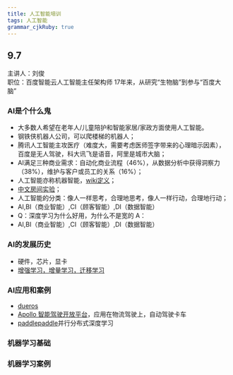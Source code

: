 ```yaml
---
title: 人工智能培训
tags: 人工智能
grammar_cjkRuby: true
---
```


## 9.7
主讲人：刘俊   
职位：百度智能云人工智能主任架构师
17年来，从研究“生物脑”到参与“百度大脑”

### AI是个什么鬼
- 大多数人希望在老年人/儿童陪护和智能家居/家政方面使用人工智能。
- 钢铁侠机器人公司，可以爬楼梯的机器人；
- 腾讯人工智能主攻医疗（难度大，需要考虑医师签字带来的心理暗示因素），百度是无人驾驶，科大讯飞是语音，阿里是城市大脑；
- AI满足三种商业需求：自动化商业流程（46%），从数据分析中获得洞察力（38%），维护与客户或员工的关系（16%）；
- 人工智能亦称机器智能，[wiki定义](https://en.wikipedia.org/wiki/Artificial_intelligence)；
- [中文房间实验](https://baike.baidu.com/item/%E4%B8%AD%E6%96%87%E6%88%BF%E9%97%B4/3581768?fr=aladdin)；
- 人工智能的分类：像人一样思考，合理地思考，像人一样行动，合理地行动；
- AI,BI（商业智能）,CI（顾客智能）,DI（数据智能）
- Q：深度学习为什么好用，为什么不是宽的
  A：
- AI,BI（商业智能）,CI（顾客智能）,DI（数据智能）


### AI的发展历史
- 硬件，芯片，显卡
- [增强学习，增量学习，迁移学习](http://www.360doc.com/content/17/0322/21/40898787_639291955.shtml)
### AI应用和案例
- [dueros](https://dueros.baidu.com/)
- [Apollo 智能驾驶开放平台](http://apollo.auto/)，应用在物流驾驶上，自动驾驶卡车
- [paddlepaddle](http://www.paddlepaddle.org/)并行分布式深度学习

### 机器学习基础

### 机器学习案例

